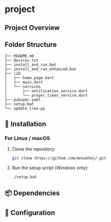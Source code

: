 # project

## Project Overview


## Folder Structure

<!-- TREE_START -->
```
├── README.md
├── devices.txt
├── install_and_run.bat
├── install_and_run_enhanced.bat
├── lib
│   ├── home_page.dart
│   ├── main.dart
│   └── services
│       ├── notification_service.dart
│       └── prayer_times_service.dart
├── pubspec.yaml
├── setup.bat
└── update_tree.py
```
<!-- TREE_END -->


## 🚀 Installation

### For Linux / macOS

1. Clone the repository:
   ```bash
   git clone https://github.com/mnoukhej/.git

2. Run the setup script (Windows only):
   ```bash
   ./setup.bat


## 📦 Dependencies
<!-- - Python 3.7+
- pandas
- openpyxl
- numpy -->

## 🔧 Configuration

